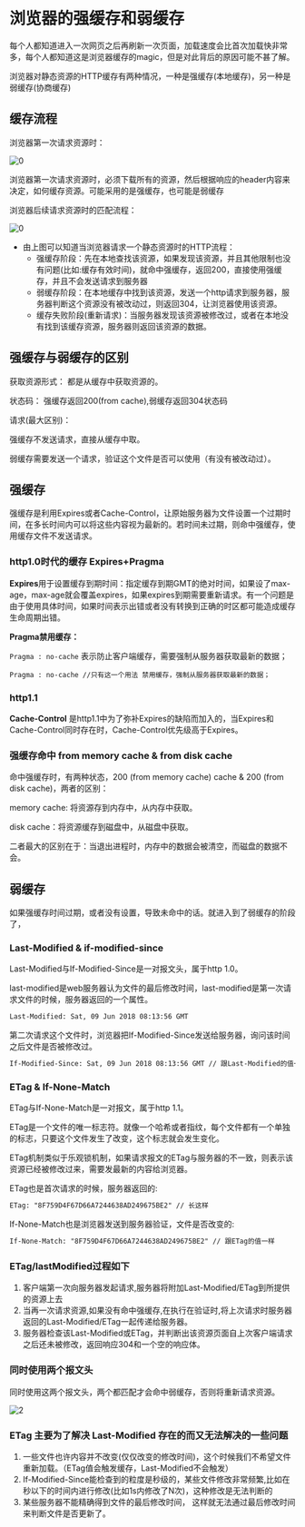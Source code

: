 # 浏览器的强缓存和弱缓存

每个人都知道进入一次网页之后再刷新一次页面，加载速度会比首次加载快非常多，每个人都知道这是浏览器缓存的magic，但是对此背后的原因可能不甚了解。

浏览器对静态资源的HTTP缓存有两种情况，一种是强缓存(本地缓存)，另一种是弱缓存(协商缓存)

## 缓存流程

浏览器第一次请求资源时：

![0](../image/cache0.png)

浏览器第一次请求资源时，必须下载所有的资源，然后根据响应的header内容来决定，如何缓存资源。可能采用的是强缓存，也可能是弱缓存

浏览器后续请求资源时的匹配流程：

![0](../image/cache1.png)

- 由上图可以知道当浏览器请求一个静态资源时的HTTP流程：
  - 强缓存阶段：先在本地查找该资源，如果发现该资源，并且其他限制也没有问题(比如:缓存有效时间)，就命中强缓存，返回200，直接使用强缓存，并且不会发送请求到服务器
  - 弱缓存阶段：在本地缓存中找到该资源，发送一个http请求到服务器，服务器判断这个资源没有被改动过，则返回304，让浏览器使用该资源。
  - 缓存失败阶段(重新请求)：当服务器发现该资源被修改过，或者在本地没有找到该缓存资源，服务器则返回该资源的数据。

## 强缓存与弱缓存的区别

获取资源形式： 都是从缓存中获取资源的。

状态码： 强缓存返回200(from cache),弱缓存返回304状态码

请求(最大区别)：

强缓存不发送请求，直接从缓存中取。

弱缓存需要发送一个请求，验证这个文件是否可以使用（有没有被改动过）。

## 强缓存

强缓存是利用Expires或者Cache-Control，让原始服务器为文件设置一个过期时间，在多长时间内可以将这些内容视为最新的。若时间未过期，则命中强缓存，使用缓存文件不发送请求。

### http1.0时代的缓存 Expires+Pragma

**Expires**用于设置缓存到期时间：指定缓存到期GMT的绝对时间，如果设了max-age，max-age就会覆盖expires，如果expires到期需要重新请求。有一个问题是由于使用具体时间，如果时间表示出错或者没有转换到正确的时区都可能造成缓存生命周期出错。

**Pragma禁用缓存：**

`Pragma : no-cache` 表示防止客户端缓存，需要强制从服务器获取最新的数据；

```
Pragma : no-cache //只有这一个用法 禁用缓存，强制从服务器获取最新的数据；
```

### http1.1

**Cache-Control** 是http1.1中为了弥补Expires的缺陷而加入的，当Expires和Cache-Control同时存在时，Cache-Control优先级高于Expires。

### 强缓存命中 from memory cache & from disk cache

命中强缓存时，有两种状态，200 (from memory cache) cache & 200 (from disk cache)，两者的区别：

memory cache: 将资源存到内存中，从内存中获取。

disk cache：将资源缓存到磁盘中，从磁盘中获取。

二者最大的区别在于：当退出进程时，内存中的数据会被清空，而磁盘的数据不会。

## 弱缓存

如果强缓存时间过期，或者没有设置，导致未命中的话。就进入到了弱缓存的阶段了，

### Last-Modified & if-modified-since

Last-Modified与If-Modified-Since是一对报文头，属于http 1.0。

last-modified是web服务器认为文件的最后修改时间，last-modified是第一次请求文件的时候，服务器返回的一个属性。

```html
Last-Modified: Sat, 09 Jun 2018 08:13:56 GMT
```

第二次请求这个文件时，浏览器把If-Modified-Since发送给服务器，询问该时间之后文件是否被修改过。

```html
If-Modified-Since: Sat, 09 Jun 2018 08:13:56 GMT // 跟Last-Modified的值一样
```

### ETag & If-None-Match

ETag与If-None-Match是一对报文，属于http 1.1。

ETag是一个文件的唯一标志符。就像一个哈希或者指纹，每个文件都有一个单独的标志，只要这个文件发生了改变，这个标志就会发生变化。

ETag机制类似于乐观锁机制，如果请求报文的ETag与服务器的不一致，则表示该资源已经被修改过来，需要发最新的内容给浏览器。

ETag也是首次请求的时候，服务器返回的:

```html
ETag: "8F759D4F67D66A7244638AD249675BE2" // 长这样
```

If-None-Match也是浏览器发送到服务器验证，文件是否改变的:

```html
If-None-Match: "8F759D4F67D66A7244638AD249675BE2" // 跟ETag的值一样
```

### ETag/lastModified过程如下

1. 客户端第一次向服务器发起请求,服务器将附加Last-Modified/ETag到所提供的资源上去
2. 当再一次请求资源,如果没有命中强缓存,在执行在验证时,将上次请求时服务器返回的Last-Modified/ETag一起传递给服务器。
3. 服务器检查该Last-Modified或ETag，并判断出该资源页面自上次客户端请求之后还未被修改，返回响应304和一个空的响应体。

### 同时使用两个报文头

同时使用这两个报文头，两个都匹配才会命中弱缓存，否则将重新请求资源。

![2](../image/cache2.png)

### ETag 主要为了解决 Last-Modified 存在的而又无法解决的一些问题

1. 一些文件也许内容并不改变(仅仅改变的修改时间)，这个时候我们不希望文件重新加载。（ETag值会触发缓存，Last-Modified不会触发）
2. If-Modified-Since能检查到的粒度是秒级的，某些文件修改非常频繁,比如在秒以下的时间内进行修改(比如1s内修改了N次)，这种修改是无法判断的
3. 某些服务器不能精确得到文件的最后修改时间， 这样就无法通过最后修改时间来判断文件是否更新了。
